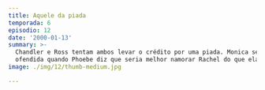 ```yaml
---
title: Aquele da piada
temporada: 6
episodio: 12
date: '2000-01-13'
summary: >-
  Chandler e Ross tentam ambos levar o crédito por uma piada. Monica se sente
  ofendida quando Phoebe diz que seria melhor namorar Rachel do que ela.
image: ./img/12/thumb-medium.jpg

---
```

